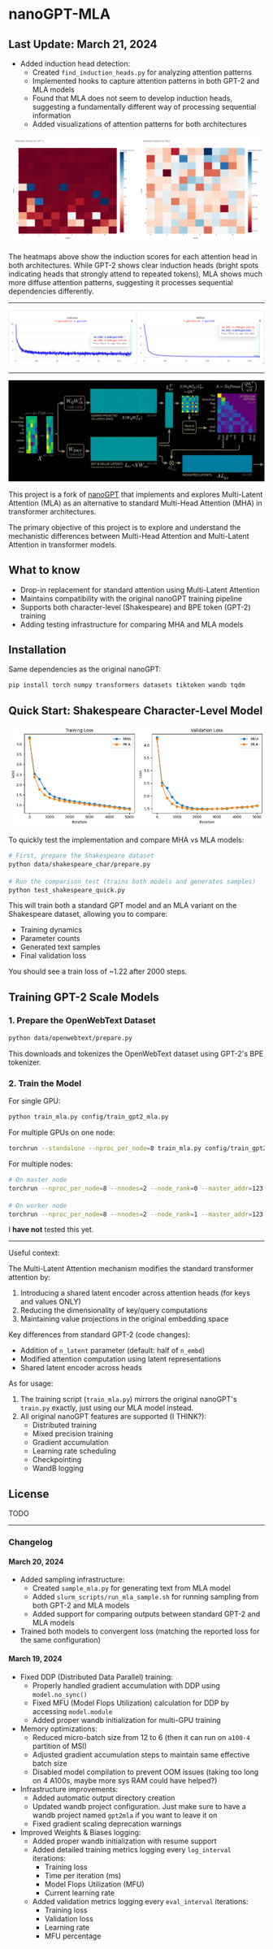 # nanoGPT-MLA

## Last Update: March 21, 2024
- Added induction head detection:
  - Created `find_induction_heads.py` for analyzing attention patterns
  - Implemented hooks to capture attention patterns in both GPT-2 and MLA models
  - Found that MLA does not seem to develop induction heads, suggesting a fundamentally different way of processing sequential information
  - Added visualizations of attention patterns for both architectures

![GPT-2 vs MLA Induction Heads](assets/induction_heads.png)

The heatmaps above show the induction scores for each attention head in both architectures. While GPT-2 shows clear induction heads (bright spots indicating heads that strongly attend to repeated tokens), MLA shows much more diffuse attention patterns, suggesting it processes sequential dependencies differently.

---

![Full Run](assets/full_run.png)

---

![Multi-Latent Attention](assets/mla_diagram.jpg)

This project is a fork of [nanoGPT](https://github.com/karpathy/nanoGPT) that implements and explores Multi-Latent Attention (MLA) as an alternative to standard Multi-Head Attention (MHA) in transformer architectures.

The primary objective of this project is to explore and understand the mechanistic differences between Multi-Head Attention and Multi-Latent Attention in transformer models.

## What to know

- Drop-in replacement for standard attention using Multi-Latent Attention
- Maintains compatibility with the original nanoGPT training pipeline
- Supports both character-level (Shakespeare) and BPE token (GPT-2) training
- Adding testing infrastructure for comparing MHA and MLA models

## Installation

Same dependencies as the original nanoGPT:

```bash
pip install torch numpy transformers datasets tiktoken wandb tqdm
```

## Quick Start: Shakespeare Character-Level Model

![Multi-Latent Attention](assets/comparison.png)

To quickly test the implementation and compare MHA vs MLA models:

```bash
# First, prepare the Shakespeare dataset
python data/shakespeare_char/prepare.py

# Run the comparison test (trains both models and generates samples)
python test_shakespeare_quick.py
```

This will train both a standard GPT model and an MLA variant on the Shakespeare dataset, allowing you to compare:
- Training dynamics
- Parameter counts
- Generated text samples
- Final validation loss

You should see a train loss of ~1.22 after 2000 steps.

## Training GPT-2 Scale Models

### 1. Prepare the OpenWebText Dataset

```bash
python data/openwebtext/prepare.py
```

This downloads and tokenizes the OpenWebText dataset using GPT-2's BPE tokenizer.

### 2. Train the Model

For single GPU:
```bash
python train_mla.py config/train_gpt2_mla.py
```

For multiple GPUs on one node:
```bash
torchrun --standalone --nproc_per_node=8 train_mla.py config/train_gpt2_mla.py
```

For multiple nodes:
```bash
# On master node
torchrun --nproc_per_node=8 --nnodes=2 --node_rank=0 --master_addr=123.456.123.456 --master_port=1234 train_mla.py

# On worker node
torchrun --nproc_per_node=8 --nnodes=2 --node_rank=1 --master_addr=123.456.123.456 --master_port=1234 train_mla.py
```

I **have not** tested this yet.

---

Useful context:


The Multi-Latent Attention mechanism modifies the standard transformer attention by:
1. Introducing a shared latent encoder across attention heads (for keys and values ONLY)
2. Reducing the dimensionality of key/query computations
3. Maintaining value projections in the original embedding space

Key differences from standard GPT-2 (code changes):
- Addition of `n_latent` parameter (default: half of `n_embd`)
- Modified attention computation using latent representations
- Shared latent encoder across heads

As for usage:

1. The training script (`train_mla.py`) mirrors the original nanoGPT's `train.py` exactly, just using our MLA model instead.
2. All original nanoGPT features are supported (I THINK?):
   - Distributed training
   - Mixed precision training
   - Gradient accumulation
   - Learning rate scheduling
   - Checkpointing
   - WandB logging


## License

TODO

---

### Changelog

#### March 20, 2024
- Added sampling infrastructure:
  - Created `sample_mla.py` for generating text from MLA model
  - Added `slurm_scripts/run_mla_sample.sh` for running sampling from both GPT-2 and MLA models
  - Added support for comparing outputs between standard GPT-2 and MLA models
- Trained both models to convergent loss (matching the reported loss for the same configuration)

#### March 19, 2024
- Fixed DDP (Distributed Data Parallel) training:
  - Properly handled gradient accumulation with DDP using `model.no_sync()`
  - Fixed MFU (Model Flops Utilization) calculation for DDP by accessing `model.module`
  - Added proper wandb initialization for multi-GPU training
- Memory optimizations:
  - Reduced micro-batch size from 12 to 6 (then it can run on `a100-4` partition of MSI)
  - Adjusted gradient accumulation steps to maintain same effective batch size
  - Disabled model compilation to prevent OOM issues (taking too long on 4 A100s, maybe more sys RAM could have helped?)
- Infrastructure improvements:
  - Added automatic output directory creation
  - Updated wandb project configuration. Just make sure to have a wandb project named `gpt2mla` if you want to leave it on
  - Fixed gradient scaling deprecation warnings
- Improved Weights & Biases logging:
  - Added proper wandb initialization with resume support
  - Added detailed training metrics logging every `log_interval` iterations:
    - Training loss
    - Time per iteration (ms)
    - Model Flops Utilization (MFU)
    - Current learning rate
  - Added validation metrics logging every `eval_interval` iterations:
    - Training loss
    - Validation loss
    - Learning rate
    - MFU percentage
